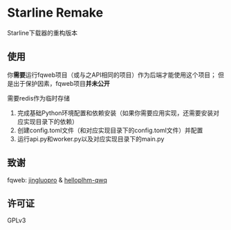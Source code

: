 # Starline Remake

Starline下载器的重构版本

## 使用

你**需要**运行fqweb项目（或与之API相同的项目）作为后端才能使用这个项目；
但是出于保护因素，fqweb项目**并未公开**

需要redis作为临时存储

1. 完成基础Python环境配置和依赖安装（如果你需要应用实现，还需要安装对应实现目录下的依赖）
2. 创建config.toml文件（和对应实现目录下的config.toml文件）并配置
3. 运行api.py和worker.py以及对应实现目录下的main.py

## 致谢

fqweb: [jingluopro](https://github.com/jingluopro) & [helloplhm-qwq](https://github.com/helloplhm-qwq)

## 许可证

GPLv3